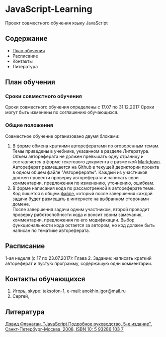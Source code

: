 # JavaScript-Learning
Проект совместного обучения языку JavaScript

## Содержание
* [План обучения](#План-обучения)
* Расписание
* Контакты
* Литература

## План обучения
### Сроки совместного обучения
Сроки совместного обучения определены с 17.07 по 31.12.2017
Сроки могут быть изменены по соглашению обучающихся.
### Общие положения
Совместное обучение организовано двумя блоками:
1. В форме обмена краткими авторефератами по оговоренным темам. Темы приведены в учебнике, указанном в разделе Литература.
Объем автореферата не должен превышать одну страницу и составляется в форме текстового документа с разметкой [Markdown](https://daringfireball.net/projects/markdown/syntax#link).
Автореферат размещается на Github в текущей дериктории проекта в одном общем файле "Авторефераты".
Каждый из участников должен провести проверку автореферата и написать свои комментарии, предложения по изменению, уточнению, ошибкам. 
2. В форме написания кода по рассмотренной в автореферате теме. Код пишется в общем [файле](https://github.com/AnokhinIA/JavaScript-Learning/blob/master/index.html), который после завершения каждой задачи будет размещать в интернете на выбранном сторонами домене.  
После завершения задачи одним участником, второй проводит проверку работоспобности кода и вонсит своим замечания, комментарии, предложения по его модификации. Выбор функциональности кода остается за автором, но код должен быть написан по тематике автореферата.

## Расписание
1-ая неделя (с 17 по 23.07.2017): Глава 2. 
Задание: написать краткий автореферат и пустую программу, содержашую одни комментарии.

## Контакты обучающихся
1. Игорь, skype: taksofon-1, e-mail: anokhin.igor@mail.ru
2. Сергей,

## Литература
[Дэвид Флэнаган, "JavaScript Подробное руководство, 5-е издание", Санкт-Петербург-Москва, 2008, ISBN 10: 5 93286 103 7](https://cloud.mail.ru/public/Jbn1/n68grmZrm)
